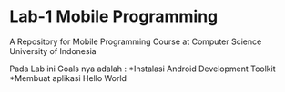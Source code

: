 # Lab-1 Mobile Programming
A Repository for Mobile Programming Course at Computer Science University of Indonesia

Pada Lab ini Goals nya adalah :
*Instalasi Android Development Toolkit
*Membuat aplikasi Hello World

